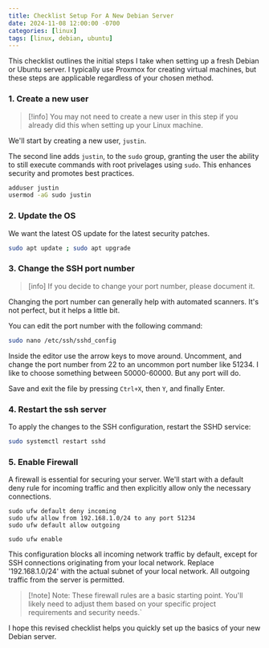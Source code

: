 ```yaml
---
title: Checklist Setup For A New Debian Server
date: 2024-11-08 12:00:00 -0700
categories: [linux]
tags: [linux, debian, ubuntu]
---
```


This checklist outlines the initial steps I take when setting up a fresh Debian or Ubuntu server. I typically use Proxmox for creating virtual machines, but these steps are applicable regardless of your chosen method.

### 1. Create a new user
> [!info] 
You may not need to create a new user in this step if you already did this when setting up your Linux machine.

We'll start by creating a new user, `justin`.

The second line adds `justin`, to the `sudo` group, granting the user the ability to still execute commands with root privelages using `sudo`. This enhances security and promotes best practices.
```bash
adduser justin
usermod -aG sudo justin
 ```
### 2. Update the OS
We want the latest OS update for the latest security patches.
```bash
sudo apt update ; sudo apt upgrade
```
### 3. Change the SSH port number
>[info] If you decide to change your port number, please document it.

Changing the port number can generally help with automated scanners. It's not perfect, but it helps a little bit.

You can edit the port number with the following command:
```bash
sudo nano /etc/ssh/sshd_config
```
Inside the editor use the arrow keys to move around. Uncomment, and change the port number from 22 to an uncommon port number like 51234. I like to choose something between 50000-60000. But any port will do. 

Save and exit the file by pressing `Ctrl+X`, then `Y`, and finally Enter.

### 4. Restart the ssh server 
To apply the changes to the SSH configuration, restart the SSHD service:
```bash
sudo systemctl restart sshd
```

### 5. Enable Firewall
A firewall is essential for securing your server. We'll start with a default deny rule for incoming traffic and then explicitly allow only the necessary connections.
```
sudo ufw default deny incoming
sudo ufw allow from 192.168.1.0/24 to any port 51234
sudo ufw default allow outgoing

sudo ufw enable
```
This configuration blocks all incoming network traffic by default, except for SSH connections originating from your local network. Replace '192.168.1.0/24' with the actual subnet of your local network. All outgoing traffic from the server is permitted.

>[!note] Note: These firewall rules are a basic starting point. You'll likely need to adjust them based on your specific project requirements and security needs.`

I hope this revised checklist helps you quickly set up the basics of your new Debian server.